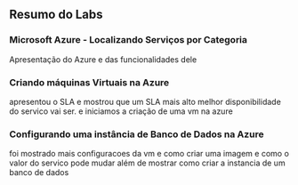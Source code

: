 ## Resumo do Labs

### Microsoft Azure - Localizando Serviços por Categoria

<p>Apresentação do Azure e das funcionalidades dele</p>

### Criando máquinas Virtuais na Azure

<p>apresentou o SLA e mostrou que um SLA mais alto melhor disponibilidade do servico vai ser. e iniciamos a criação de uma vm na azure</p>

### Configurando uma instância de Banco de Dados na Azure

<p>foi mostrado mais configuracoes da vm e como criar uma imagem e como o valor do servico pode mudar além de mostrar como criar a instancia de um banco de dados</p>
